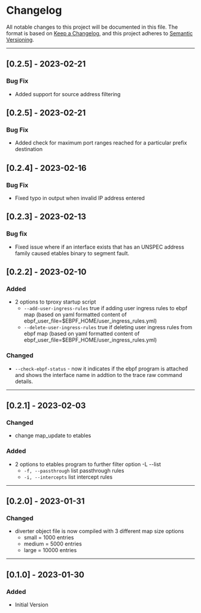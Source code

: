 # Changelog

All notable changes to this project will be documented in this file. The format is based on [Keep a Changelog](https://keepachangelog.com/en/1.0.0/), and this project adheres to [Semantic Versioning](https://semver.org/spec/v2.0.0.html).

---

## [0.2.5] - 2023-02-21

### Bug Fix

- Added support for source address filtering

## [0.2.5] - 2023-02-21

### Bug Fix

- Added check for maximum port ranges reached for a particular prefix destination 

## [0.2.4] - 2023-02-16

### Bug Fix

- Fixed typo in output when invalid IP address entered

## [0.2.3] - 2023-02-13

### Bug fix

- Fixed issue where if an interface exists that has an UNSPEC address family caused etables binary to segment fault.


## [0.2.2] - 2023-02-10

### Added

- 2 options to tproxy startup script
    - `--add-user-ingress-rules`        true if adding user ingress rules to ebpf map (based on yaml formatted content of ebpf_user_file=$EBPF_HOME/user_ingress_rules.yml)
    - `--delete-user-ingress-rules`     true if deleting user ingress rules from ebpf map (based on yaml formatted content of ebpf_user_file=$EBPF_HOME/user_ingress_rules.yml)

### Changed

- `--check-ebpf-status`  - now it indicates if the ebpf program is attached and shows the interface name in addtion to the trace raw command details.

---

## [0.2.1] - 2023-02-03

### Changed

- change map_update to etables

### Added 

- 2 options to etables program to further filter option -L --list
    - `-f, --passthrough`    list passthrough rules <optional list>
    - `-i, --intercepts`     list intercept rules <optional for list>

---

## [0.2.0] - 2023-01-31

### Changed

- diverter object file is now compiled with 3 different map size options
    - small  = 1000  entries
    - medium = 5000  entries
    - large  = 10000 entries

---

## [0.1.0] - 2023-01-30

### Added 

- Initial Version

